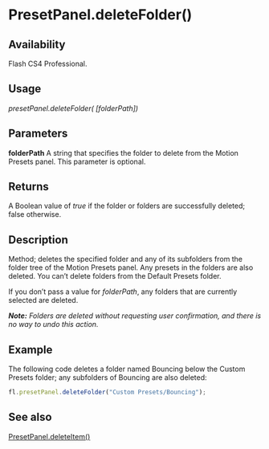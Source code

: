 # PresetPanel.deleteFolder()

## Availability

Flash CS4 Professional.

## Usage

*presetPanel.deleteFolder( [folderPath])*

## Parameters

**folderPath** A string that specifies the folder to delete from the Motion Presets panel. This parameter is optional.

## Returns

A Boolean value of *true* if the folder or folders are successfully deleted; false otherwise.

## Description

Method; deletes the specified folder and any of its subfolders from the folder tree of the Motion Presets panel. Any presets in the folders are also deleted. You can’t delete folders from the Default Presets folder.

If you don’t pass a value for *folderPath*, any folders that are currently selected are deleted.

***Note:** Folders are deleted without requesting user confirmation, and there is no way to undo this action.*

## Example

The following code deletes a folder named Bouncing below the Custom Presets folder; any subfolders of Bouncing are also deleted:

```javascript
fl.presetPanel.deleteFolder("Custom Presets/Bouncing");
```

## See also

[PresetPanel.deleteItem()](../PresetPanel_object/PresetPanel3.md)
